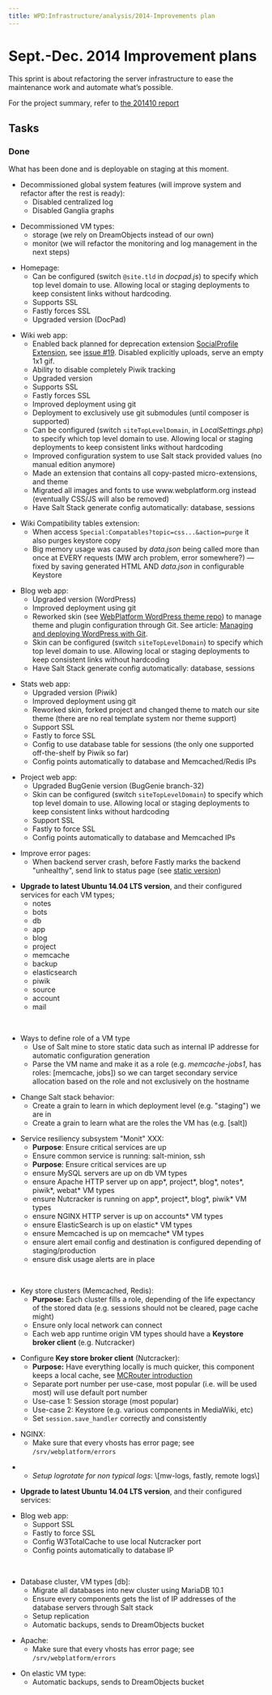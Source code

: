 ```yaml
---
title: WPD:Infrastructure/analysis/2014-Improvements plan
---
```

<h1><span class="mw-headline" id="Sept.-Dec._2014_Improvement_plans">Sept.-Dec. 2014 Improvement plans</span></h1>
<p>This sprint is about refactoring the server infrastructure to ease the maintenance work and automate what’s possible.
</p><p>For the project summary, refer to <a href="/wiki/WPD:Infrastructure/reports/201410" title="WPD:Infrastructure/reports/201410">the 201410 report</a>
</p>
<h2><span class="mw-headline" id="Tasks">Tasks</span></h2>
<h3><span class="mw-headline" id="Done">Done</span></h3>
<p>What has been done and is deployable on staging at this moment.
</p>
<ul><li> Decommissioned global system features (will improve system and refactor after the rest is ready):
<ul><li> Disabled centralized log</li>
<li> Disabled Ganglia graphs</li></ul></li></ul>
<ul><li> Decommissioned VM types:
<ul><li> storage (we rely on DreamObjects instead of our own)</li>
<li> monitor (we will refactor the monitoring and log management in the next steps)</li></ul></li></ul>
<ul><li> Homepage:
<ul><li> Can be configured (switch <code>@site.tld</code> in <i>docpad.js</i>) to specify which top level domain to use. Allowing local or staging deployments to keep consistent links without hardcoding.</li>
<li> Supports SSL</li>
<li> Fastly forces SSL</li>
<li> Upgraded version (DocPad)</li></ul></li></ul>
<ul><li> Wiki web app:
<ul><li> Enabled back planned for deprecation extension <a class="external text" href="http://www.mediawiki.org/wiki/Extension:SocialProfile">SocialProfile Extension</a>, see <a rel="nofollow" class="external text" href="https://github.com/webplatform/mediawiki/issues/19">issue #19</a>. Disabled explicitly uploads, serve an empty 1x1 gif.</li>
<li> Ability to disable completely Piwik tracking</li>
<li> Upgraded version</li>
<li> Supports SSL</li>
<li> Fastly forces SSL</li>
<li> Improved deployment using git</li>
<li> Deployment to exclusively use git submodules (until composer is supported)</li>
<li> Can be configured (switch <code>siteTopLevelDomain</code>, in <i>LocalSettings.php</i>) to specify which top level domain to use. Allowing local or staging deployments to keep consistent links without hardcoding</li>
<li> Improved configuration system to use Salt stack provided values (no manual edition anymore)</li>
<li> Made an extension that contains all copy-pasted micro-extensions, and theme</li>
<li> Migrated all images and fonts to use www.webplatform.org instead (eventually CSS/JS will also be removed)</li>
<li> Have Salt Stack generate config automatically: database, sessions</li></ul></li></ul>
<ul><li> Wiki Compatibility tables extension:
<ul><li> When access <code>Special:Compatables?topic=css...&amp;action=purge</code> it also purges keystore copy</li>
<li> Big memory usage was caused by <i>data.json</i> being called more than once at EVERY requests (MW arch problem, error somewhere?) — fixed by saving generated HTML AND <i>data.json</i> in configurable Keystore</li></ul></li></ul>
<ul><li> Blog web app:
<ul><li> Upgraded version (WordPress)</li>
<li> Improved deployment using git</li>
<li> Reworked skin (see <a rel="nofollow" class="external text" href="https://github.com/webplatform/webplatform-wordpress-theme">WebPlatform WordPress theme repo</a>) to manage theme and plugin configuration through Git. See article: <a rel="nofollow" class="external text" href="http://blog.g-design.net/post/60019471157/managing-and-deploying-wordpress-with-git">Managing and deploying WordPress with Git</a>.</li>
<li> Skin can be configured (switch <code>siteTopLevelDomain</code>) to specify which top level domain to use. Allowing local or staging deployments to keep consistent links without hardcoding</li>
<li> Have Salt Stack generate config automatically: database, sessions</li></ul></li></ul>
<ul><li> Stats web app:
<ul><li> Upgraded version (Piwik)</li>
<li> Improved deployment using git</li>
<li> Reworked skin, forked project and changed theme to match our site theme (there are no real template system nor theme support)</li>
<li> Support SSL</li>
<li> Fastly to force SSL</li>
<li> Config to use database table for sessions (the only one supported off-the-shelf by Piwik so far)</li>
<li> Config points automatically to database and Memcached/Redis IPs</li></ul></li></ul>
<ul><li> Project web app:
<ul><li> Upgraded BugGenie version (BugGenie branch-32)</li>
<li> Skin can be configured (switch <code>siteTopLevelDomain</code>) to specify which top level domain to use. Allowing local or staging deployments to keep consistent links without hardcoding</li>
<li> Support SSL</li>
<li> Fastly to force SSL</li>
<li> Config points automatically to database and Memcached IPs</li></ul></li></ul>
<ul><li> Improve error pages:
<ul><li> When backend server crash, before Fastly marks the backend "unhealthy", send link to status page (see <a rel="nofollow" class="external text" href="http://www.webplatformstaging.org/errors/503.html">static version</a>)</li></ul></li></ul>
<ul><li> <b>Upgrade to latest Ubuntu 14.04 LTS version</b>, and their configured services for each VM types;
<ul><li> notes</li>
<li> bots</li>
<li> db</li>
<li> app</li>
<li> blog</li>
<li> project</li>
<li> memcache</li>
<li> backup</li>
<li> elasticsearch</li>
<li> piwik</li>
<li> source</li>
<li> account</li>
<li> mail</li></ul></li></ul>
<p><br />
</p>
<ul><li> Ways to define role of a VM type
<ul><li> Use of Salt mine to store static data such as internal IP addresse for automatic configuration generation</li>
<li> Parse the VM name and make it as a role (e.g. <i>memcache-jobs1</i>, has roles: [memcache, jobs]) so we can target secondary service allocation based on the role and not exclusively on the hostname</li></ul></li></ul>
<ul><li> Change Salt stack behavior:
<ul><li> Create a grain to learn in which deployment level (e.g. "staging") we are in</li>
<li> Create a grain to learn what are the roles the VM has (e.g. [salt])</li></ul></li></ul>
<ul><li> Service resiliency subsystem "Monit" XXX:
<ul><li> <b>Purpose</b>: Ensure critical services are up</li>
<li> Ensure common service is running: salt-minion, ssh</li>
<li> <b>Purpose</b>: Ensure critical services are up</li>
<li> ensure MySQL servers are up on db VM types</li>
<li> ensure Apache HTTP server up on app*, project*, blog*, notes*, piwik*, webat* VM types</li>
<li> ensure Nutcracker is running on app*, project*, blog*, piwik*  VM types</li>
<li> ensure NGINX HTTP server is up on accounts*  VM types</li>
<li> ensure ElasticSearch is up on elastic*  VM types</li>
<li> ensure Memcached is up on memcache*  VM types</li>
<li> ensure alert email config and destination is configured depending of staging/production</li>
<li> ensure disk usage alerts are in place</li></ul></li></ul>
<p><br />
</p>
<ul><li> Key store clusters (Memcached, Redis):
<ul><li> <b>Purpose:</b> Each cluster fills a role, depending of the life expectancy of the stored data (e.g. sessions should not be cleared, page cache might)</li>
<li> Ensure only local network can connect</li>
<li> Each web app runtime origin VM types should have a <b>Keystore broker client</b> (e.g. Nutcracker)</li></ul></li></ul>
<ul><li> Configure <b>Key store broker client</b> (Nutcracker):
<ul><li> <b>Purpose:</b> Have everything locally is much quicker, this component keeps a local cache, see  <a rel="nofollow" class="external text" href="https://code.facebook.com/posts/296442737213493/introducing-mcrouter-a-memcached-protocol-router-for-scaling-memcached-deployments/">MCRouter introduction</a></li>
<li> Separate port number per use-case, most popular (i.e. will be used most) will use default port number</li>
<li> Use-case 1: Session storage (most popular)</li>
<li> Use-case 2: Keystore (e.g. various components in MediaWiki, etc)</li>
<li> Set <code>session.save_handler</code> correctly and consistently</li></ul></li></ul>
<ul><li> NGINX:
<ul><li> Make sure that every vhosts has error page; see <code>/srv/webplatform/errors</code></li></ul></li></ul>
<ul><li><ul><li> <i>Setup logrotate for non typical logs</i>: \[mw-logs, fastly, remote logs\]</li></ul></li></ul>
<ul><li> <b>Upgrade to latest Ubuntu 14.04 LTS version</b>, and their configured services:</li></ul>
<ul><li> Blog web app:
<ul><li> Support SSL</li>
<li> Fastly to force SSL</li>
<li> Config W3TotalCache to use local Nutcracker port</li>
<li> Config points automatically to database IP</li></ul></li></ul>
<p><br />
</p>
<ul><li> Database cluster, VM types [db]: 
<ul><li> Migrate all databases into new cluster using MariaDB 10.1</li>
<li> Ensure every components gets the list of IP addresses of the database servers through Salt stack</li>
<li> Setup replication</li>
<li> Automatic backups, sends to DreamObjects bucket</li></ul></li></ul>
<ul><li> Apache:
<ul><li> Make sure that every vhosts has error page; see <code>/srv/webplatform/errors</code></li></ul></li></ul>
<ul><li> On elastic VM type:
<ul><li> Automatic backups, sends to DreamObjects bucket</li></ul></li></ul>

<!-- Saved in parser cache with key wpwiki:pcache:idhash:30827-0!*!0!!*!*!*!esi=1 and timestamp 20150731185555 and revision id 101355
 -->
